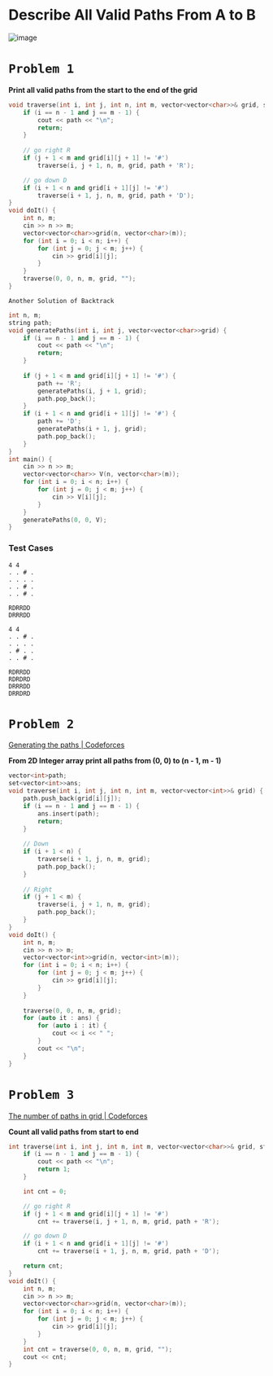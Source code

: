 # Describe All Valid Paths From A to B
![image](https://user-images.githubusercontent.com/99830416/236564105-bc55224e-5067-45ba-a5ee-6d8aefc298b5.png)

# `Problem 1`
**Print all valid paths from the start to the end of the grid**
```cpp
void traverse(int i, int j, int n, int m, vector<vector<char>>& grid, string path) {
    if (i == n - 1 and j == m - 1) {
        cout << path << "\n";
        return;
    }
    
    // go right R
    if (j + 1 < m and grid[i][j + 1] != '#')
        traverse(i, j + 1, n, m, grid, path + 'R');

    // go down D
    if (i + 1 < n and grid[i + 1][j] != '#')
        traverse(i + 1, j, n, m, grid, path + 'D');
}
void doIt() {
    int n, m;
    cin >> n >> m;
    vector<vector<char>>grid(n, vector<char>(m));
    for (int i = 0; i < n; i++) {
        for (int j = 0; j < m; j++) {
            cin >> grid[i][j];
        }
    }
    traverse(0, 0, n, m, grid, "");
}
```
`Another Solution of Backtrack`
```cpp
int n, m; 
string path;
void generatePaths(int i, int j, vector<vector<char>>grid) {
    if (i == n - 1 and j == m - 1) {
        cout << path << "\n";
        return;
    }
     
    if (j + 1 < m and grid[i][j + 1] != '#') {
        path += 'R';
        generatePaths(i, j + 1, grid);
        path.pop_back();
    }
    if (i + 1 < n and grid[i + 1][j] != '#') {
        path += 'D';
        generatePaths(i + 1, j, grid);
        path.pop_back();
    }
}
int main() {
    cin >> n >> m;
    vector<vector<char>> V(n, vector<char>(m));
    for (int i = 0; i < n; i++) {
        for (int j = 0; j < m; j++) {
            cin >> V[i][j];
        }
    }
    generatePaths(0, 0, V);
}
```

### Test Cases
```
4 4
. . # .
. . . .
. . # .
. . # .
```
```
RDRRDD
DRRRDD
```

```
4 4
. . # .
. . . .
. # . .
. . # .
```
```
RDRRDD
RDRDRD
DRRRDD
DRRDRD
```



# `Problem 2`
[Generating the paths | Codeforces](https://codeforces.com/group/gA8A93jony/contest/270592/problem/N)

**From 2D Integer array print all paths from (0, 0) to (n - 1, m - 1)**

```cpp
vector<int>path;
set<vector<int>>ans;
void traverse(int i, int j, int n, int m, vector<vector<int>>& grid) {
    path.push_back(grid[i][j]);
    if (i == n - 1 and j == m - 1) {
        ans.insert(path);
        return;
    }
 
    // Down
    if (i + 1 < n) {
        traverse(i + 1, j, n, m, grid);
        path.pop_back();
    }
 
    // Right
    if (j + 1 < m) {
        traverse(i, j + 1, n, m, grid);
        path.pop_back();
    }
}
void doIt() {
    int n, m;
    cin >> n >> m;
    vector<vector<int>>grid(n, vector<int>(m));
    for (int i = 0; i < n; i++) {
        for (int j = 0; j < m; j++) {
            cin >> grid[i][j];
        }
    }
 
    traverse(0, 0, n, m, grid);
    for (auto it : ans) {
        for (auto i : it) {
            cout << i << " ";
        }
        cout << "\n";
    }
}
```



# `Problem 3`
[The number of paths in grid | Codeforces](https://codeforces.com/group/gA8A93jony/contest/270592/problem/O)

**Count all valid paths from start to end**


```cpp
int traverse(int i, int j, int n, int m, vector<vector<char>>& grid, string path) {
    if (i == n - 1 and j == m - 1) {
        cout << path << "\n";
        return 1;
    }

    int cnt = 0;

    // go right R
    if (j + 1 < m and grid[i][j + 1] != '#')
        cnt += traverse(i, j + 1, n, m, grid, path + 'R');

    // go down D
    if (i + 1 < n and grid[i + 1][j] != '#')
        cnt += traverse(i + 1, j, n, m, grid, path + 'D');

    return cnt;
}
void doIt() {
    int n, m;
    cin >> n >> m;
    vector<vector<char>>grid(n, vector<char>(m));
    for (int i = 0; i < n; i++) {
        for (int j = 0; j < m; j++) {
            cin >> grid[i][j];
        }
    }
    int cnt = traverse(0, 0, n, m, grid, "");
    cout << cnt;
}
```
